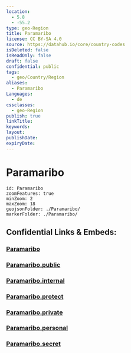 ```yaml
---
location:
  - 5.8
  - -55.2
type: geo-Region
title: Paramaribo
license: CC BY-SA 4.0
source: https://datahub.io/core/country-codes
isDeleted: false
isReadOnly: false
draft: false
confidential: public
tags:
  - geo/Country/Region
aliases:
  - Paramaribo
Languages:
  - de
cssclasses:
  - geo-Region
publish: true
linkTitle:
keywords:
layout:
publishDate:
expiryDate:
---
```


# Paramaribo

```leaflet
id: Paramaribo
zoomFeatures: true 
minZoom: 2 
maxZoom: 18
geojsonFolder: ./Paramaribo/
markerFolder: ./Paramaribo/
```


## Confidential Links & Embeds: 

### [Paramaribo](/_Standards/Earth/Continent/America~South/Suriname/Districts~Suriname/Paramaribo.md) 

### [Paramaribo.public](/_public/Earth/Continent/America~South/Suriname/Districts~Suriname/Paramaribo.public.md) 

### [Paramaribo.internal](/_internal/Earth/Continent/America~South/Suriname/Districts~Suriname/Paramaribo.internal.md) 

### [Paramaribo.protect](/_protect/Earth/Continent/America~South/Suriname/Districts~Suriname/Paramaribo.protect.md) 

### [Paramaribo.private](/_private/Earth/Continent/America~South/Suriname/Districts~Suriname/Paramaribo.private.md) 

### [Paramaribo.personal](/_personal/Earth/Continent/America~South/Suriname/Districts~Suriname/Paramaribo.personal.md) 

### [Paramaribo.secret](/_secret/Earth/Continent/America~South/Suriname/Districts~Suriname/Paramaribo.secret.md)

